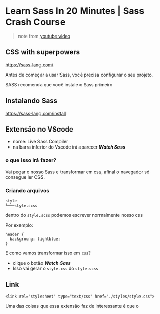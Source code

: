 # Learn Sass In 20 Minutes | Sass Crash Course
> note from [youtube video](https://www.youtube.com/watch?v=Zz6eOVaaelI)

## CSS with superpowers
https://sass-lang.com/

Antes de começar a usar Sass, você precisa configurar o seu projeto. 

SASS recomenda que você instale o Sass primeiro

## Instalando Sass 
https://sass-lang.com/install

## Extensão no VScode
- nome: Live Sass Compiler
- na barra inferior do Vscode irá aparecer ___Watch Sass___

### o que isso irá fazer?
Vai pegar o nosso Sass e transformar em css, afinal o navegador só consegue ler CSS.

### Criando arquivos

```
style
└───style.scss
```

dentro do ```style.scss``` podemos escrever normalmente nosso css

Por exemplo:
```
header {
  backgroung: lightblue;
}
```

E como vamos transformar isso em ```css```?   
- clique o botão ___Watch Sass___
- Isso vai gerar o ```style.css``` do ```style.scss```

## Link
```
<link rel="stylesheet" type="text/css" href="./styles/style.css">
```
Uma das coisas que essa extensão faz de interessante é que o 

